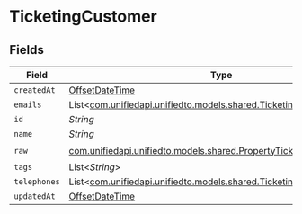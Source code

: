 # TicketingCustomer


## Fields

| Field                                                                                                                      | Type                                                                                                                       | Required                                                                                                                   | Description                                                                                                                |
| -------------------------------------------------------------------------------------------------------------------------- | -------------------------------------------------------------------------------------------------------------------------- | -------------------------------------------------------------------------------------------------------------------------- | -------------------------------------------------------------------------------------------------------------------------- |
| `createdAt`                                                                                                                | [OffsetDateTime](https://docs.oracle.com/javase/8/docs/api/java/time/OffsetDateTime.html)                                  | :heavy_minus_sign:                                                                                                         | N/A                                                                                                                        |
| `emails`                                                                                                                   | List<[com.unifiedapi.unifiedto.models.shared.TicketingEmail](../../models/shared/TicketingEmail.md)>                       | :heavy_minus_sign:                                                                                                         | N/A                                                                                                                        |
| `id`                                                                                                                       | *String*                                                                                                                   | :heavy_minus_sign:                                                                                                         | N/A                                                                                                                        |
| `name`                                                                                                                     | *String*                                                                                                                   | :heavy_minus_sign:                                                                                                         | N/A                                                                                                                        |
| `raw`                                                                                                                      | [com.unifiedapi.unifiedto.models.shared.PropertyTicketingCustomerRaw](../../models/shared/PropertyTicketingCustomerRaw.md) | :heavy_check_mark:                                                                                                         | N/A                                                                                                                        |
| `tags`                                                                                                                     | List<*String*>                                                                                                             | :heavy_minus_sign:                                                                                                         | N/A                                                                                                                        |
| `telephones`                                                                                                               | List<[com.unifiedapi.unifiedto.models.shared.TicketingTelephone](../../models/shared/TicketingTelephone.md)>               | :heavy_minus_sign:                                                                                                         | N/A                                                                                                                        |
| `updatedAt`                                                                                                                | [OffsetDateTime](https://docs.oracle.com/javase/8/docs/api/java/time/OffsetDateTime.html)                                  | :heavy_minus_sign:                                                                                                         | N/A                                                                                                                        |